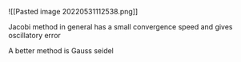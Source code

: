 ![[Pasted image 20220531112538.png]]

Jacobi method in general has a small convergence speed and gives oscillatory error

A better method is Gauss seidel
